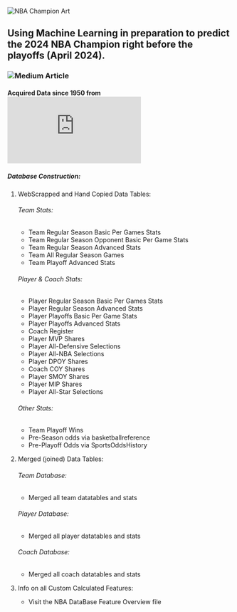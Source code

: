 ![NBA Champion Art](https://github.com/allenjake440/NBA_Champion/assets/134075534/b7d724d9-5452-45d2-abac-81128c34a8f6)

## Using Machine Learning in preparation to predict the 2024 NBA Champion right before the playoffs (April 2024).

### ![Medium Article](https://allenjake440.medium.com/predicting-the-nba-champion-with-machine-learning-f0e98864ff3d)

#### Acquired Data since 1950 from ![basketballreference](https://www.basketball-reference.com/about/glossary.html)
##### Database Construction:
1. WebScrapped and Hand Copied Data Tables:
   ###### Team Stats:
   - Team Regular Season Basic Per Games Stats
   - Team Regular Season Opponent Basic Per Game Stats
   - Team Regular Season Advanced Stats
   - Team All Regular Season Games
   - Team Playoff Advanced Stats
   ###### Player & Coach Stats:
   - Player Regular Season Basic Per Games Stats
   - Player Regular Season Advanced Stats
   - Player Playoffs Basic Per Game Stats
   - Player Playoffs Advanced Stats
   - Coach Register
   - Player MVP Shares 
   - Player All-Defensive Selections
   - Player All-NBA Selections
   - Player DPOY Shares
   - Coach COY Shares
   - Player SMOY Shares
   - Player MIP Shares
   - Player All-Star Selections
   ###### Other Stats:
   - Team Playoff Wins
   - Pre-Season odds via basketballreference
   - Pre-Playoff Odds via SportsOddsHistory

2. Merged (joined) Data Tables:
   
   ###### Team Database:
    - Merged all team datatables and stats
      
   ###### Player Database:
    - Merged all player datatables and stats
  
   ###### Coach Database:
    - Merged all coach datatables and stats

3. Info on all Custom Calculated Features:
   - Visit the NBA DataBase Feature Overview file

